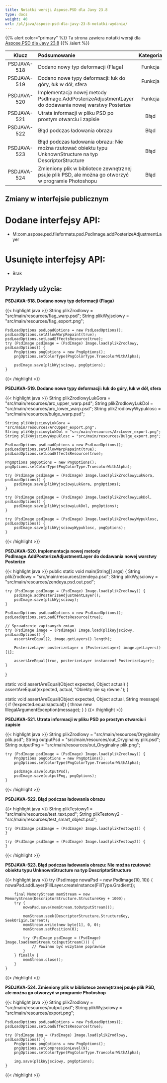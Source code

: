 ```yaml
---
title: Notatki wersji Aspose.PSD dla Javy 23.8
type: docs
weight: 40
url: /pl/java/aspose-psd-dla-javy-23-8-notatki-wydania/
---
```


{{% alert color="primary" %}} Ta strona zawiera notatki wersji dla [Aspose.PSD dla Javy 23.8](https://downloads.aspose.com/psd/java/new-releases/aspose.psd-for-java-23.8/) {{% /alert %}}

| **Klucz**    | **Podsumowanie**                                                                                                                                  | **Kategoria** |
|:------------:|:--------------------------------------------------------------------------------------------------------------------------------------------------|:-------------:|
| PSDJAVA-518  | Dodano nowy typ deformacji (Flaga)                                                                                                                |    Funkcja    |
| PSDJAVA-519  | Dodano nowe typy deformacji: łuk do góry, łuk w dół, sfera                                                                                       |    Funkcja    |
| PSDJAVA-520  | Implementacja nowej metody PsdImage.AddPosterizeAdjustmentLayer do dodawania nowej warstwy Posterize                                            |    Funkcja    |
| PSDJAVA-521  | Utrata informacji w pliku PSD po prostym otwarciu i zapisie                                                                                       |      Błąd     |
| PSDJAVA-522  | Błąd podczas ładowania obrazu                                                                                                                     |      Błąd     |
| PSDJAVA-523  | Błąd podczas ładowania obrazu: Nie można rzutować obiektu typu UnknownStructure na typ DescriptorStructure                                        |      Błąd     |
| PSDJAVA-524  | Zmieniony plik w bibliotece zewnętrznej psuje plik PSD, ale można go otworzyć w programie Photoshopu                                            |      Błąd     |

## Zmiany w interfejsie publicznym
# **Dodane interfejsy API:**

- M:com.aspose.psd.fileformats.psd.PsdImage.addPosterizeAdjustmentLayer

# **Usunięte interfejsy API:**

- Brak

## **Przykłady użycia:**

**PSDJAVA-518. Dodano nowy typ deformacji (Flaga)**

{{< highlight java >}}
    String plikZrodlowy = "src/main/resources/flag_warp.psd";
    String plikWyjsciowy = "src/main/resources/flag_export.png";

    PsdLoadOptions psdLoadOptions = new PsdLoadOptions();
    psdLoadOptions.setAllowWarpRepaint(true);
    psdLoadOptions.setLoadEffectsResource(true);
    try (PsdImage psdImage = (PsdImage) Image.load(plikZrodlowy, psdLoadOptions)) {
        PngOptions pngOptions = new PngOptions();
        pngOptions.setColorType(PngColorType.TruecolorWithAlpha);

        psdImage.save(plikWyjsciowy, pngOptions);
    }
{{< /highlight >}}

**PSDJAVA-519. Dodano nowe typy deformacji: łuk do góry, łuk w dół, sfera**

{{< highlight java >}}
    String plikZrodlowyLukGora = "src/main/resources/arc_upper_warp.psd";
    String plikZrodlowyLukDol = "src/main/resources/arc_lower_warp.psd";
    String plikZrodlowyWypuklosc = "src/main/resources/bulge_warp.psd";

    String plikWyjsciowyLukGora = "src/main/resources/ArcUpper_export.png";
    String plikWyjsciowyLukDol = "src/main/resources/ArcLower_export.png";
    String plikWyjsciowyWypuklosc = "src/main/resources/Bulge_export.png";

    PsdLoadOptions psdLoadOptions = new PsdLoadOptions();
    psdLoadOptions.setAllowWarpRepaint(true);
    psdLoadOptions.setLoadEffectsResource(true);

    PngOptions pngOptions = new PngOptions();
    pngOptions.setColorType(PngColorType.TruecolorWithAlpha);

    try (PsdImage psdImage = (PsdImage) Image.load(plikZrodlowyLukGora, psdLoadOptions)) {
        psdImage.save(plikWyjsciowyLukGora, pngOptions);
    }

    try (PsdImage psdImage = (PsdImage) Image.load(plikZrodlowyLukDol, psdLoadOptions)) {
        psdImage.save(plikWyjsciowyLukDol, pngOptions);
    }

    try (PsdImage psdImage = (PsdImage) Image.load(plikZrodlowyWypuklosc, psdLoadOptions)) {
        psdImage.save(plikWyjsciowyWypuklosc, pngOptions);
    }
{{< /highlight >}}

**PSDJAVA-520. Implementacja nowej metody PsdImage.AddPosterizeAdjustmentLayer do dodawania nowej warstwy Posterize**

{{< highlight java >}}
public static void main(String[] args) {
    String plikZrodlowy = "src/main/resources/zendeya.psd";
    String plikWyjsciowy = "src/main/resources/zendeya.psd.out.psd";

    try (PsdImage psdImage = (PsdImage) Image.load(plikZrodlowy)) {
        psdImage.addPosterizeAdjustmentLayer();
        psdImage.save(plikWyjsciowy);
    }

    PsdLoadOptions psdLoadOptions = new PsdLoadOptions();
    psdLoadOptions.setLoadEffectsResource(true);

    // Sprawdzenie zapisanych zmian
    try (PsdImage image = (PsdImage) Image.load(plikWyjsciowy, psdLoadOptions)) {
        assertAreEqual(2, image.getLayers().length);

        PosterizeLayer posterizeLayer = (PosterizeLayer) image.getLayers()[1];

        assertAreEqual(true, posterizeLayer instanceof PosterizeLayer);
    }
}

static void assertAreEqual(Object expected, Object actual) {
    assertAreEqual(expected, actual, "Obiekty nie są równe.");
}

static void assertAreEqual(Object expected, Object actual, String message) {
    if (!expected.equals(actual)) {
        throw new IllegalArgumentException(message);
    }
}
{{< /highlight >}}

**PSDJAVA-521. Utrata informacji w pliku PSD po prostym otwarciu i zapisie**

{{< highlight java >}}
    String plikZrodlowy = "src/main/resources/Oryginalny plik.psd";
    String outputPsd = "src/main/resources/out_Oryginalny plik.psd";
    String outputPng = "src/main/resources/out_Oryginalny plik.png";

    try (PsdImage psdImage = (PsdImage) Image.load(plikZrodlowy)) {
        PngOptions pngOptions = new PngOptions();
        pngOptions.setColorType(PngColorType.TruecolorWithAlpha);

        psdImage.save(outputPsd);
        psdImage.save(outputPng, pngOptions);
    }
{{< /highlight >}}

**PSDJAVA-522. Błąd podczas ładowania obrazu**

{{< highlight java >}}
    String plikTestowy1 = "src/main/resources/test_text.psd";
    String plikTestowy2 = "src/main/resources/test_smart_object.psd";

    try (PsdImage psdImage = (PsdImage) Image.load(plikTestowy1)) {
    }

    try (PsdImage psdImage = (PsdImage) Image.load(plikTestowy2)) {
    }
{{< /highlight >}}

**PSDJAVA-523. Błąd podczas ładowania obrazu: Nie można rzutować obiektu typu UnknownStructure na typ DescriptorStructure**

{{< highlight java >}}
   try (PsdImage nowaPsd = new PsdImage(10, 10)) {
        nowaPsd.addLayer(FillLayer.createInstance(FillType.Gradient));

        final MemoryStream memStream = new MemoryStream(DescriptorStructure.StructureKey + 1000);
        try {
            nowaPsd.save(memStream.toOutputStream());

            memStream.seek(DescriptorStructure.StructureKey, SeekOrigin.Current);
            memStream.write(new byte[1], 0, 0);
            memStream.setPosition(0);

            try (PsdImage psdImage = (PsdImage) Image.load(memStream.toInputStream())) {
                // Powinno być wczytane poprawnie
            }
        } finally {
            memStream.close();
        }
    }
{{< /highlight >}}

**PSDJAVA-524. Zmieniony plik w bibliotece zewnętrznej psuje plik PSD, ale można go otworzyć w programie Photoshop**

{{< highlight java >}}
    String plikZrodlowy = "src/main/resources/output.psd";
    String plikWyjsciowy = "src/main/resources/export.png";

    PsdLoadOptions psdLoadOptions = new PsdLoadOptions();
    psdLoadOptions.setLoadEffectsResource(true);

    try (PsdImage img = (PsdImage) Image.load(plikZrodlowy, psdLoadOptions)) {
        PngOptions pngOptions = new PngOptions();
        pngOptions.setCompressionLevel(9);
        pngOptions.setColorType(PngColorType.TruecolorWithAlpha);

        img.save(plikWyjsciowy, pngOptions);
    }
{{< /highlight >}}
